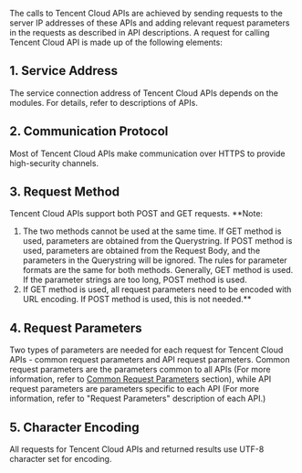 The calls to Tencent Cloud APIs are achieved by sending requests to the server IP addresses of these APIs and adding relevant request parameters in the requests as described in API descriptions. A request for calling Tencent Cloud API is made up of the following elements:

## 1. Service Address
The service connection address of Tencent Cloud APIs depends on the modules. For details, refer to descriptions of APIs.

## 2. Communication Protocol
Most of Tencent Cloud APIs make communication over HTTPS to provide high-security channels.

## 3. Request Method
Tencent Cloud APIs support both POST and GET requests.
**Note:
1. The two methods cannot be used at the same time. If GET method is used, parameters are obtained from the Querystring. If POST method is used, parameters are obtained from the Request Body, and the parameters in the Querystring will be ignored. The rules for parameter formats are the same for both methods. Generally, GET method is used. If the parameter strings are too long, POST method is used. 
2. If GET method is used, all request parameters need to be encoded with URL encoding. If POST method is used, this is not needed.**

## 4. Request Parameters
Two types of parameters are needed for each request for Tencent Cloud APIs - common request parameters and API request parameters. Common request parameters are the parameters common to all APIs (For more information, refer to [Common Request Parameters](/doc/api/372/公共请求参数) section), while API request parameters are parameters specific to each API (For more information, refer to "Request Parameters" description of each API.)

## 5. Character Encoding
All requests for Tencent Cloud APIs and returned results use UTF-8 character set for encoding.
